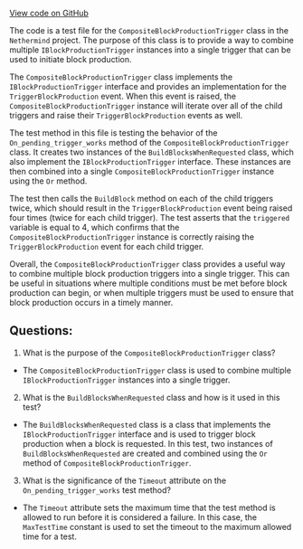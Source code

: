 [View code on GitHub](https://github.com/nethermindeth/nethermind/Nethermind.Blockchain.Test/Producers/CompositeBlockProductionTriggerTests.cs)

The code is a test file for the `CompositeBlockProductionTrigger` class in the `Nethermind` project. The purpose of this class is to provide a way to combine multiple `IBlockProductionTrigger` instances into a single trigger that can be used to initiate block production. 

The `CompositeBlockProductionTrigger` class implements the `IBlockProductionTrigger` interface and provides an implementation for the `TriggerBlockProduction` event. When this event is raised, the `CompositeBlockProductionTrigger` instance will iterate over all of the child triggers and raise their `TriggerBlockProduction` events as well. 

The test method in this file is testing the behavior of the `On_pending_trigger_works` method of the `CompositeBlockProductionTrigger` class. It creates two instances of the `BuildBlocksWhenRequested` class, which also implement the `IBlockProductionTrigger` interface. These instances are then combined into a single `CompositeBlockProductionTrigger` instance using the `Or` method. 

The test then calls the `BuildBlock` method on each of the child triggers twice, which should result in the `TriggerBlockProduction` event being raised four times (twice for each child trigger). The test asserts that the `triggered` variable is equal to 4, which confirms that the `CompositeBlockProductionTrigger` instance is correctly raising the `TriggerBlockProduction` event for each child trigger. 

Overall, the `CompositeBlockProductionTrigger` class provides a useful way to combine multiple block production triggers into a single trigger. This can be useful in situations where multiple conditions must be met before block production can begin, or when multiple triggers must be used to ensure that block production occurs in a timely manner.
## Questions: 
 1. What is the purpose of the `CompositeBlockProductionTrigger` class?
- The `CompositeBlockProductionTrigger` class is used to combine multiple `IBlockProductionTrigger` instances into a single trigger.

2. What is the `BuildBlocksWhenRequested` class and how is it used in this test?
- The `BuildBlocksWhenRequested` class is a class that implements the `IBlockProductionTrigger` interface and is used to trigger block production when a block is requested. In this test, two instances of `BuildBlocksWhenRequested` are created and combined using the `Or` method of `CompositeBlockProductionTrigger`.

3. What is the significance of the `Timeout` attribute on the `On_pending_trigger_works` test method?
- The `Timeout` attribute sets the maximum time that the test method is allowed to run before it is considered a failure. In this case, the `MaxTestTime` constant is used to set the timeout to the maximum allowed time for a test.